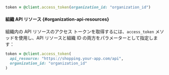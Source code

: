 ```ruby
token = @client.access_token(organization_id: "organization_id")
```

#### 組織 API リソース {#organization-api-resources}

組織内の API リソースのアクセス トークンを取得するには、`access_token` メソッドを使用し、API リソースと組織 ID の両方をパラメーターとして指定します：

```ruby
token = @client.access_token(
  api_resource: "https://shopping.your-app.com/api",
  organization_id: "organization_id"
)
```
